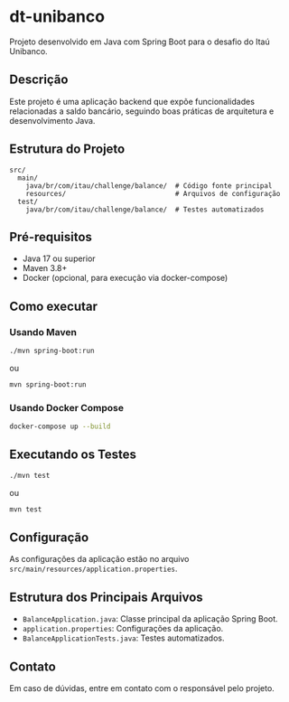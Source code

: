 # dt-unibanco

Projeto desenvolvido em Java com Spring Boot para o desafio do Itaú Unibanco.

## Descrição
Este projeto é uma aplicação backend que expõe funcionalidades relacionadas a saldo bancário, seguindo boas práticas de arquitetura e desenvolvimento Java.

## Estrutura do Projeto

```
src/
  main/
    java/br/com/itau/challenge/balance/  # Código fonte principal
    resources/                           # Arquivos de configuração
  test/
    java/br/com/itau/challenge/balance/  # Testes automatizados
```

## Pré-requisitos
- Java 17 ou superior
- Maven 3.8+
- Docker (opcional, para execução via docker-compose)

## Como executar

### Usando Maven
```bash
./mvn spring-boot:run
```
ou
```bash
mvn spring-boot:run
```

### Usando Docker Compose
```bash
docker-compose up --build
```

## Executando os Testes
```bash
./mvn test
```
ou
```bash
mvn test
```

## Configuração
As configurações da aplicação estão no arquivo `src/main/resources/application.properties`.

## Estrutura dos Principais Arquivos
- `BalanceApplication.java`: Classe principal da aplicação Spring Boot.
- `application.properties`: Configurações da aplicação.
- `BalanceApplicationTests.java`: Testes automatizados.

## Contato
Em caso de dúvidas, entre em contato com o responsável pelo projeto.
